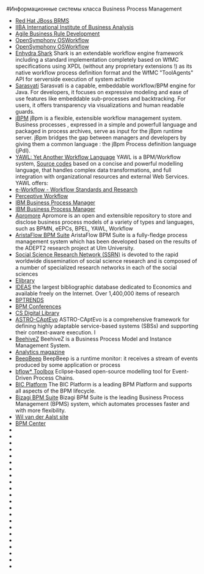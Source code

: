 #Информационные системы класса Business Process Management

 * [Red Hat JBoss BRMS](http://www.redhat.com/products/jbossenterprisemiddleware/business-rules/)
 * [IIBA International Institute of Business Analysis](http://tampabay.iiba.org/index.php/professional-development/resources/17)
 * [Agile Business Rule Development](file:///G:/Users/Chip/Downloads/abrd_published_1.5.1.5_20121212/abrd/index.htm)
 * [OpenSymphony OSWorkflow](https://java.net/projects/osworkflow)
 * [OpenSymphony OSWorkflow](http://www.opensymphony.com)
 * [Enhydra Shark](http://www.together.at/prod)  Shark is an extendable workflow engine framework including a standard implementation completely based on WfMC specifications using XPDL (without any proprietary extensions !) as its native workflow process definition format and the WfMC "ToolAgents" API for serverside execution of system activitie
 * [Sarasvati](https://code.google.com/p/sarasvati/) Sarasvati is a capable, embeddable workflow/BPM engine for Java. For developers, it focuses on expressive modeling and ease of use features like embeddable sub-processes and backtracking. For users, it offers transparency via visualizations and human readable guards.
 * [jBPM](http://www.jboss.org/jbpm/) jBpm is a flexible, extensible workflow management system. Business processes , expressed in a simple and powerfull language and packaged in process archives, serve as input for the jBpm runtime server. jBpm bridges the gap between managers and developers by giving them a common language : the jBpm Process definition language (jPdl).
 * [YAWL: Yet Another Workflow Language](http://www.yawlfoundation.org) YAWL is a BPM/Workflow system, [Source codes](http://sourceforge.net/projects/yawl/files/) based on a concise and powerful modelling language, that handles complex data transformations, and full integration with organizational resources and external Web Services. YAWL offers:
 * [e-Workflow - Workflow Standards and Research](http://www.e-workflow.org)
 * [Perceptive Workflow](http://www.perceptivesoftware.com/products/perceptive-process/workflow-management)
 * [IBM Business Process Manager](http://www-03.ibm.com/software/products/en/business-process-manager-family)
 * [IBM Business Process Manager](http://pic.dhe.ibm.com/infocenter/dmndhelp/v8r5m0/index.jsp?topic=%2Fcom.ibm.wbpm.main.doc%2Ftopics%2Fcbpm_ibpmarch.html)
 * [Apromore](http://apromore.org) Apromore is an open and extensible repository to store and disclose business process models of a variety of types and languages, such as BPMN, eEPCs, BPEL, YAWL, Workflow
 * [AristaFlow BPM Suite](http://www.aristaflow.com) AristaFlow BPM Suite is a fully-fledge process management system which has been developed based on the results of the ADEPT2 research project at Ulm University. 
 * [Social Science Research Network (SSRN)](http://www.ssrn.com) is devoted to the rapid worldwide dissemination of social science research and is composed of a number of specialized research networks in each of the social sciences
 * [Elibrary](http://elibrary.ru/rubrics.asp)
 * [IDEAS](http://ideas.repec.org) the largest bibliographic database dedicated to Economics and available freely on the Internet. Over 1,400,000 items of research 
 * [BPTRENDS](http://www.bptrends.com/index.cfm)
 * [BPM Conferences](http://www.wikicfp.com/cfp/call?conference=business%20process%20management)
 * [CS Digital Library](http://www.computer.org/portal/web/csdl/home)
 * [ASTRO-CAptEvo](http://soa.fbk.eu/ASTRO-CAptEvo) ASTRO-CAptEvo is a comprehensive framework for defining highly adaptable service-based systems (SBSs) and supporting their context-aware execution. I
 * [BeehiveZ](https://code.google.com/p/beehivez/) BeehiveZ is a Business Process Model and Instance Management System. 
 * [Analytics magazine](http://www.analytics-magazine.org)
 * [BeepBeep](http://sourceforge.net/projects/beepbeep/) BeepBeep is a runtime monitor: it receives a stream of events produced by some application or process
 * [bflow* Toolbox](http://sourceforge.net/projects/bflowtoolbox/) Eclipse-based open-source modelling tool for Event-Driven Process Chains.
 * [BIC Platform](http://www.gbtec.de/gbtec/english/home/products/bic-platform/index.html) The BIC Platform is a leading BPM Platform and supports all aspects of the BPM lifecycle. 
 * [Bizagi BPM Suite](http://www.bizagi.com/index.php/en/products) Bizagi BPM Suite is the leading Business Process Management (BPMS) system, which automates processes faster and with more flexibility.
 * [Wil van der Aalst site](http://wwwis.win.tue.nl/~wvdaalst/)
 * [BPM Center](http://bpmcenter.org)
 * []()
 * []()
 * []()
 * []()
 * []()
 * []()
 * []()
 * []()
 * []()
 * []()
 * []()
 * []()
 * []()
 * []()
 * []()
 * []()
 * []()
 * []()
 * []()
 * []()
 * []()
 * []()